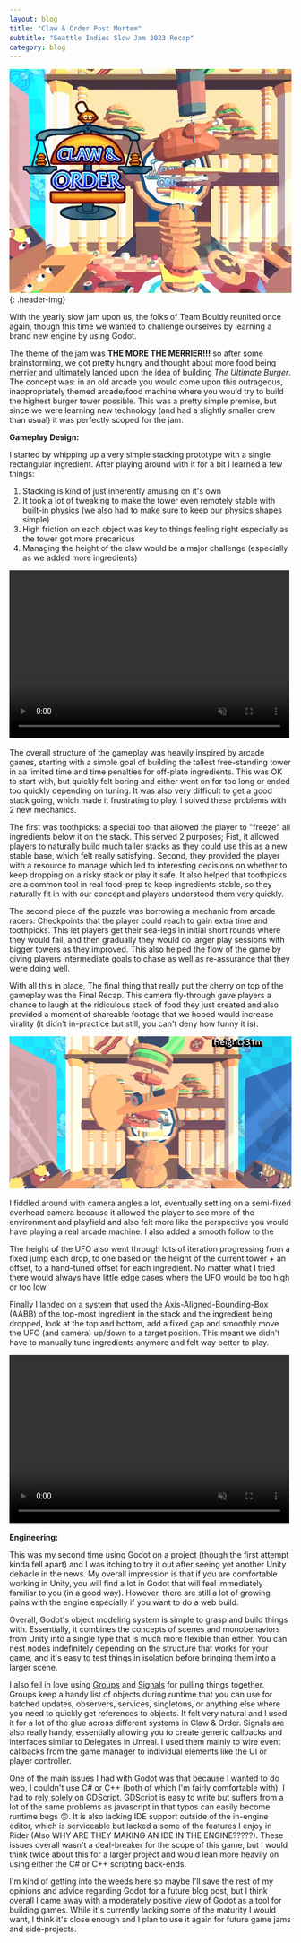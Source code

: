 ```yaml
---
layout: blog
title: "Claw & Order Post Mortem"
subtitle: "Seattle Indies Slow Jam 2023 Recap"
category: blog
---
```

<!-- TODO: More Images -->
![Gif of Gameplay](/assets/images/ClawAndOrder/Cover.gif){: .header-img}

With the yearly slow jam upon us, the folks of Team Bouldy reunited once again, though this time we wanted to challenge ourselves by learning a brand new engine by using Godot.

The theme of the jam was **THE MORE THE MERRIER!!!** so after some brainstorming, we got pretty hungry and thought about more food being merrier and ultimately landed upon the idea of building *The Ultimate Burger*. The concept was: in an old arcade you would come upon this outrageous, inappropriately themed arcade/food machine where you would try to build the highest burger tower possible. This was a pretty simple premise, but since we were learning new technology (and had a slightly smaller crew than usual) it was perfectly scoped for the jam.

**Gameplay Design:**

I started by whipping up a very simple stacking prototype with a single rectangular ingredient. After playing around with it for a bit I learned a few things:
1. Stacking is kind of just inherently amusing on it's own
2. It took a lot of tweaking to make the tower even remotely stable with built-in physics (we also had to make sure to keep our physics shapes simple)
3. High friction on each object was key to things feeling right especially as the tower got more precarious
4. Managing the height of the claw would be a major challenge (especially as we added more ingredients)

<video width="500" height="300" autoplay loop muted>
  <source src="/assets/images/ClawAndOrder/prototype.mp4" type="video/mp4">
</video> 

The overall structure of the gameplay was heavily inspired by arcade games, starting with a simple goal of building the tallest free-standing tower in aa limited time and time penalties for off-plate ingredients. This was OK to start with, but quickly felt boring and either went on for too long or ended too quickly depending on tuning. It was also very difficult to get a good stack going, which made it frustrating to play. I solved these problems with 2 new mechanics.

The first was toothpicks: a special tool that allowed the player to "freeze" all ingredients below it on the stack. This served 2 purposes; Fist, it allowed players to naturally build much taller stacks as they could use this as a new stable base, which felt really satisfying. Second, they provided the player with a resource to manage which led to interesting decisions on whether to keep dropping on a risky stack or play it safe. It also helped that toothpicks are a common tool in real food-prep to keep ingredients stable, so they naturally fit in with our concept and players understood them very quickly.

The second piece of the puzzle was borrowing a mechanic from arcade racers: Checkpoints that the player could reach to gain extra time and toothpicks. This let players get their sea-legs in initial short rounds where they would fail, and then gradually they would do larger play sessions with bigger towers as they improved. This also helped the flow of the game by giving players intermediate goals to chase as well as re-assurance that they were doing well.

With all this in place, The final thing that really put the cherry on top of the gameplay was the Final Recap. This camera fly-through gave players a chance to laugh at the ridiculous stack of food they just created and also provided a moment of shareable footage that we hoped would increase virality (it didn't in-practice but still, you can't deny how funny it is).

![Gif of Gameplay](/assets/images/ClawAndOrder/result.gif)

I fiddled around with camera angles a lot, eventually settling on a semi-fixed overhead camera because it allowed the player to see more of the environment and playfield and also felt more like the perspective you would have playing a real arcade machine. I also added a smooth follow to the 

The height of the UFO also went through lots of iteration progressing from a fixed jump each drop, to one based on the height of the current tower + an offset, to a hand-tuned offset for each ingredient. No matter what I tried there would always have little edge cases where the UFO would be too high or too low.

Finally I landed on a system that used the Axis-Aligned-Bounding-Box (AABB) of the top-most ingredient in the stack and the ingredient being dropped, look at the top and bottom, add a fixed gap and smoothly move the UFO (and camera) up/down to a target position. This meant we didn't have to manually tune ingredients anymore and felt way better to play.

<video width="500" height="300" autoplay loop muted>
  <source src="/assets/images/ClawAndOrder/height-system.mp4" type="video/mp4">
</video> 


**Engineering:**

This was my second time using Godot on a project (though the first attempt kinda fell apart) and I was itching to try it out after seeing yet another Unity debacle in the news. My overall impression is that if you are comfortable working in Unity, you will find a lot in Godot that will feel immediately familiar to you (in a good way). However, there are still a lot of growing pains with the engine especially if you want to do a web build. 

Overall, Godot's object modeling system is simple to grasp and build things with. Essentially, it combines the concepts of scenes and monobehaviors from Unity into a single type that is much more flexible than either. You can nest nodes indefinitely depending on the structure that works for your game, and it's easy to test things in isolation before bringing them into a larger scene.

I also fell in love using [Groups](https://docs.godotengine.org/en/stable/tutorials/scripting/groups.html) and [Signals](https://docs.godotengine.org/en/stable/getting_started/step_by_step/signals.html) for pulling things together. Groups keep a handy list of objects during runtime that you can use for batched updates, observers, services, singletons, or anything else where you need to quickly get references to objects. It felt very natural and I used it for a lot of the glue across different systems in Claw & Order. Signals are also really handy, essentially allowing you to create generic callbacks and interfaces similar to Delegates in Unreal. I used them mainly to wire event callbacks from the game manager to individual elements like the UI or player controller.

One of the main issues I had with Godot was that because I wanted to do web, I couldn't use C# or C++ (both of which I'm fairly comfortable with), I had to rely solely on GDScript. GDScript is easy to write but suffers from a lot of the same problems as javascript in that typos can easily become runtime bugs 🙃. It is also lacking IDE support outside of the in-engine editor, which is serviceable but lacked a some of the features I enjoy in Rider (Also WHY ARE THEY MAKING AN IDE IN THE ENGINE?????). These issues overall wasn't a deal-breaker for the scope of this game, but I would think twice about this for a larger project and would lean more heavily on using either the C# or C++ scripting back-ends.

I'm kind of getting into the weeds here so maybe I'll save the rest of my opinions and advice regarding Godot for a future blog post, but I think overall I came away with a moderately positive view of Godot as a tool for building games. While it's currently lacking some of the maturity I would want, I think it's close enough and I plan to use it again for future game jams and side-projects.